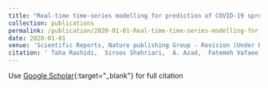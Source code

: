 ```yaml
---
title: "Real-time time-series modelling for prediction of COVID-19 spread and intervention assessment"
collection: publications
permalink: /publication/2020-01-01-Real-time-time-series-modelling-for-prediction-of-COVID-19-spread-and-intervention-assessment
date: 2020-01-01
venue: 'Scientific Reports, Nature publishing Group - Revision (Under Revision)'
citation: ' Taha Rashidi,  Siroos Shahriari,  A. Azad,  Fatemeh Vafaee, &quot;Real-time time-series modelling for prediction of COVID-19 spread and intervention assessment.&quot; Scientific Reports, Nature publishing Group - Revision (Under Revision), 2020.'
---
```

Use [Google Scholar](https://scholar.google.com/scholar?q=Real+time+time+series+modelling+for+prediction+of+COVID+19+spread+and+intervention+assessment){:target="_blank"} for full citation